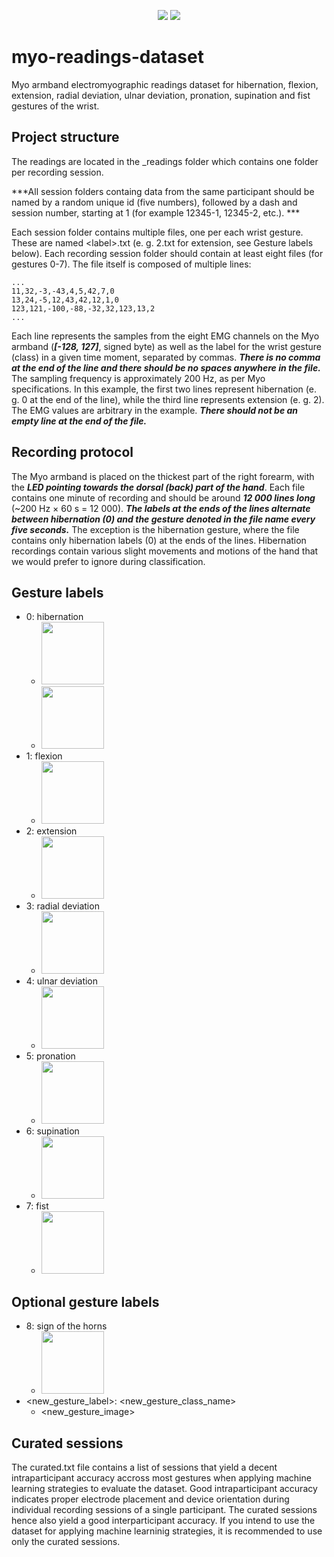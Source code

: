 <p align="center">
<img src="https://i.imgur.com/aY3xbJX.png">
<img src="https://i.imgur.com/1V09QQU.png">
</p>

# myo-readings-dataset #
Myo armband electromyographic readings dataset for hibernation, flexion, extension, radial deviation, ulnar deviation, pronation, supination and fist gestures of the wrist.

## Project structure ##
The readings are located in the _readings folder which contains one folder per recording session.

***All session folders containg data from the same participant should be named by a random unique id (five numbers), followed by a dash and session number, starting at 1 (for example 12345-1, 12345-2, etc.). ***

Each session folder contains multiple files, one per each wrist gesture. These are named &lt;label&gt;.txt (e. g. 2.txt for extension, see Gesture labels below). Each recording session folder should contain at least eight files (for gestures 0-7).
The file itself is composed of multiple lines:

    ...
    11,32,-3,-43,4,5,42,7,0
    13,24,-5,12,43,42,12,1,0
    123,121,-100,-88,-32,32,123,13,2
	...
	
Each line represents the samples from the eight EMG channels on the Myo armband (***[-128, 127]***, signed byte) as well as the label for the wrist gesture (class) in a given time moment, separated by commas. ***There is no comma at the end of the line and there should be no spaces anywhere in the file.*** The sampling frequency is approximately 200 Hz, as per Myo specifications. In this example, the first two lines represent hibernation (e. g. 0 at the end of the line), while the third line represents extension (e. g. 2). The EMG values are arbitrary in the example. ***There should not be an empty line at the end of the file.***

## Recording protocol ##
The Myo armband is placed on the thickest part of the right forearm, with the ***LED pointing towards the dorsal (back) part of the hand***.
Each file contains one minute of recording and should be around ***12 000 lines long*** (~200 Hz &times; 60 s = 12 000). ***The labels at the ends of the lines alternate between hibernation (0) and the gesture denoted in the file name every five seconds.*** The exception is the hibernation gesture, where the file contains only hibernation labels (0) at the ends of the lines. Hibernation recordings contain various slight movements and motions of the hand that we would prefer to ignore during classification.

## Gesture labels ##
* 0: hibernation
	* <img height="100" src="https://i.imgur.com/wIaBTrp.png">
	* <img height="100" src="https://i.imgur.com/EHSFyVX.png">
* 1: flexion
	* <img height="100" src="https://i.imgur.com/sp4wWX3.png">
* 2: extension
	* <img height="100" src="https://i.imgur.com/WtojDBg.png">
* 3: radial deviation
	* <img height="100" src="https://i.imgur.com/lsqb881.png">
* 4: ulnar deviation
	* <img height="100" src="https://i.imgur.com/ypGlBKi.png">
* 5: pronation
	* <img height="100" src="https://i.imgur.com/gMmvKOf.png">
* 6: supination
	* <img height="100" src="https://i.imgur.com/8XlN1LZ.png">
* 7: fist
	* <img height="100" src="https://i.imgur.com/1DTqj5Y.png">

## Optional gesture labels ##
* 8: sign of the horns
	* <img height="100" src="https://i.imgur.com/IhPe0pz.png">
* <new_gesture_label>: <new_gesture_class_name>
	* <new_gesture_image>

## Curated sessions ##
The curated.txt file contains a list of sessions that yield a decent intraparticipant accuracy accross most gestures when applying machine learning strategies to evaluate the dataset.
Good intraparticipant accuracy indicates proper electrode placement and device orientation during individual recording sessions of a single participant.
The curated sessions hence also yield a good interparticipant accuracy.
If you intend to use the dataset for applying machine learninig strategies, it is recommended to use only the curated sessions.
